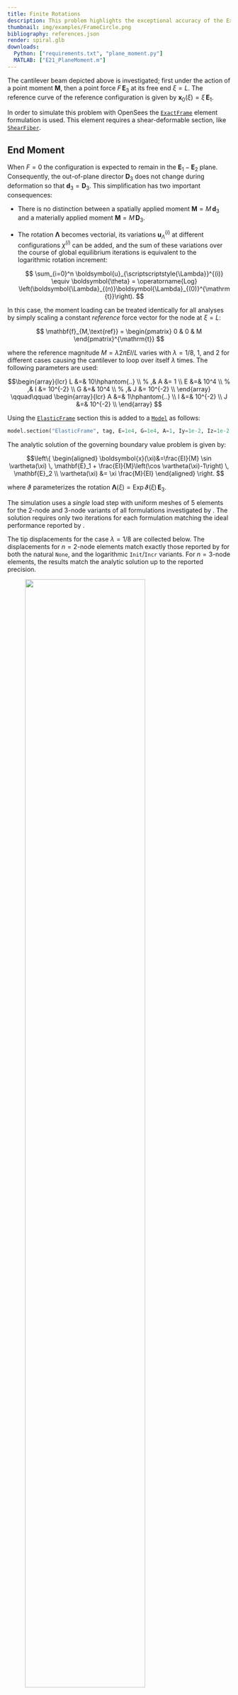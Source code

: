 ```yaml
---
title: Finite Rotations
description: This problem highlights the exceptional accuracy of the ExactFrame formulation for simulating large deformations
thumbnail: img/examples/FrameCircle.png
bibliography: references.json
render: spiral.glb
downloads:
  Python: ["requirements.txt", "plane_moment.py"]
  MATLAB: ["E21_PlaneMoment.m"]
---
```



The cantilever beam depicted above is investigated; first under the
action of a point moment $\boldsymbol{M}$, then a point force $F \, \mathbf{E}_3$ at its free end $\xi=L$. 
The reference curve of the reference configuration is given by $\boldsymbol{x}_0(\xi) = \xi\,\mathbf{E}_1$. 

In order to simulate this problem with OpenSees the [`ExactFrame`](https://xara.so/user/manual/model/elements/frame/ExactFrame.html) element
formulation is used. This element requires a shear-deformable section, like [`ShearFiber`](https://xara.so/user/manual/section/ShearFiber.html).

## End Moment

When $F = 0$ the configuration is expected to remain in the $\mathbf{E}_1 - \mathbf{E}_2$ plane. 
Consequently, the out-of-plane director $\mathbf{D}_3$ does not change during deformation so that
$\mathbf{d}_3 = \mathbf{D}_3$. 
This simplification has two important consequences:

- There is no distinction between a spatially applied moment
  $\boldsymbol{M} = M \, \mathbf{d}_3$ and a materially applied moment
  $\boldsymbol{M} = M \, \mathbf{D}_3$.

- The rotation $\boldsymbol{\Lambda}$ becomes vectorial, its
  variations $\boldsymbol{u}_{\scriptscriptstyle{\Lambda}}^{(i)}$ at
  different configurations $\chi^{(i)}$ can be added, and the sum of
  these variations over the course of global equilibrium iterations is
  equivalent to the logarithmic rotation increment:

  $$
  \sum_{i=0}^n \boldsymbol{u}_{\scriptscriptstyle{\Lambda}}^{(i)} \equiv \boldsymbol{\theta} 
       = \operatorname{Log} \left(\boldsymbol{\Lambda}_{(n)}\boldsymbol{\Lambda}_{(0)}^{\mathrm{t}}\right).
  $$

In this case, the moment loading can be treated identically for all
analyses by simply scaling a constant *reference* force vector for the
node at $\xi=L$: 

$$
\mathbf{f}_{M,\text{ref}} 
= \begin{pmatrix}
     0 & 0 & M
\end{pmatrix}^{\mathrm{t}}
$$

where the reference magnitude $M = \lambda 2 \pi EI/L$ varies with $\lambda=1/8, \ 1$, and $2$ for
different cases causing the cantilever to loop over itself $\lambda$
times. 
The following parameters are used: 

$$\begin{array}{lcr}
    L  &=&    10\hphantom{..}    \\ % ,& A  &= 1 \\
    E  &=&    10^4  \\ % ,& I  &= 10^{-2} \\
    G  &=&    10^4  \\ % ,& J  &= 10^{-2} \\
\end{array}
\qquad\qquad
\begin{array}{lcr}
    A  &=& 1\hphantom{..} \\
    I  &=& 10^{-2} \\
    J  &=& 10^{-2} \\
\end{array}
$$

Using the [`ElasticFrame`](https://xara.so/user/manual/section/ElasticFrame.html) section this is added to a [`Model`](https://xara.so/user/manual/model/model_class.html) as follows:

```python
model.section("ElasticFrame", tag, E=1e4, G=1e4, A=1, Iy=1e-2, Iz=1e-2, J=1e-2)
```

The analytic solution of the governing boundary value problem is given by: 

$$\left\{
  \begin{aligned}
  \boldsymbol{x}(\xi)&=\frac{EI}{M} \sin \vartheta(\xi) \, \mathbf{E}_1
                      + \frac{EI}{M}\left(\cos \vartheta(\xi)-1\right) \, \mathbf{E}_2 \\
    \vartheta(\xi)   &=  \xi \frac{M}{EI}
  \end{aligned}
\right.
$$

where $\vartheta$ parameterizes the rotation
$\boldsymbol{\Lambda}(\xi) = \operatorname{Exp} \vartheta(\xi) \, \mathbf{E}_3$.

The simulation uses a *single* load step with uniform
meshes of 5 elements for the 2-node and 3-node variants of all
formulations investigated by <cite key="perez2024nonlinear"></cite>. 
The solution requires only two iterations for
each formulation matching the ideal performance reported by <cite key="simo1986threedimensional"></cite>. 

The tip displacements for the case $\lambda = 1/8$ are collected below.
The displacements for $n=2$-node elements match exactly those reported by
<cite key="ibrahimbegović1995computational"></cite> for both the natural `None`, and the
logarithmic `Init`/`Incr` variants. 
For $n=3$-node elements, the results match the analytic solution up to the reported precision.

<figure id="fig:helical-a">
<img src="img/Figure_1a.png" style="width:80.0%" />
</figure>
<figcaption>Deformed configuration of cantilever beam under two moment magnitudes.</figcaption>

![Tip displacements](img/displacement.png)

## References

- NAFEMS Finite Element Methods & Standards, Abbassian, F., Dawswell, D. J., and Knowles, N. C.,
  Selected Benchmarks for Non-Linear Behavior of 3D-Beams. Glasgow: NAFEMS, Publication NNB, Rev. 1, Oct. 1989. 
  Test NL5.

<div id="bibliography-list"></div>

